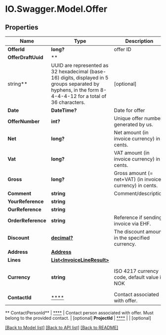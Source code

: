 # IO.Swagger.Model.Offer

## Properties

Name | Type | Description | Notes
------------ | ------------- | ------------- | -------------
**OfferId** | **long?** | offer ID | [optional]
**OfferDraftUuid** | **
string** | UUID are represented as 32 hexadecimal (base-16) digits, displayed in 5 groups separated by hyphens, in the form 8-4-4-4-12 for a total of 36 characters. | [optional]
**Date** | **DateTime?** | Date for offer | [optional]
**OfferNumber** | **int?** | Unique offer number generated by us. | [optional]
**Net** | **long?** | Net amount (in invoice currency) in cents. | [optional]
**Vat** | **long?** | VAT amount (in invoice currency) in cents. | [optional]
**Gross** | **long?** | Gross amount (&#x3D; net+VAT) (in invoice currency) in cents. | [optional]
**Comment** | **string** | Comment/description | [optional]
**YourReference** | **string** |  | [optional]
**OurReference** | **string** |  | [optional]
**OrderReference** | **string** | Reference if sending invoice via EHF. | [optional]
**Discount** | [**decimal?**](BigDecimal.md) | The discount amount in the specified currency. | [optional]
**Address** | [**Address**](Address.md) |  | [optional]
**Lines** | [**List&lt;InvoiceLineResult&gt;**](InvoiceLineResult.md) |  | [optional]
**Currency** | **string** | ISO 4217 currency code, default value is NOK | [optional] [default to "NOK"]
**ContactId** | [****](.md) | Contact associated with offer. | [optional]
**
ContactPersonId** | [****](.md) | Contact person associated with offer. Must belong to the provided contact. | [optional]
**ProjectId** | [****](.md) |  | [optional]

[[Back to Model list]](../README.md#documentation-for-models) [[Back to API list]](../README.md#documentation-for-api-endpoints) [[Back to README]](../README.md)

